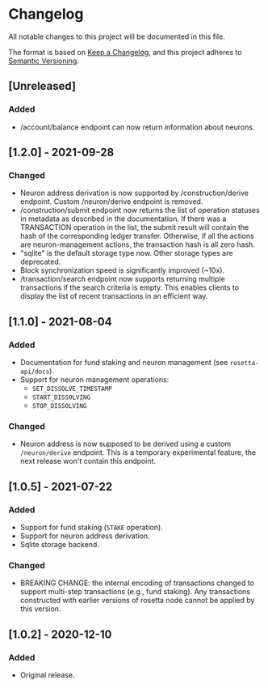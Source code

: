 # Changelog
All notable changes to this project will be documented in this file.

The format is based on [Keep a Changelog](https://keepachangelog.com/en/1.0.0/),
and this project adheres to [Semantic Versioning](https://semver.org/spec/v2.0.0.html).

## [Unreleased]
### Added
- /account/balance endpoint can now return information about neurons.

## [1.2.0] - 2021-09-28
### Changed
- Neuron address derivation is now supported by /construction/derive endpoint.
  Custom /neuron/derive endpoint is removed.
- /construction/submit endpoint now returns the list of operation statuses in metadata as described in the documentation.
  If there was a TRANSACTION operation in the list, the submit result will contain the hash of the corresponding ledger transfer.
  Otherwise, if all the actions are neuron-management actions, the transaction hash is all zero hash.
- "sqlite" is the default storage type now.
  Other storage types are deprecated.
- Block synchronization speed is significantly improved (~10x).
- /transaction/search endpoint now supports returning multiple transactions if the search criteria is empty.
  This enables clients to display the list of recent transactions in an efficient way.

## [1.1.0] - 2021-08-04
### Added
- Documentation for fund staking and neuron management (see `rosetta-api/docs`).
- Support for neuron management operations:
  * `SET_DISSOLVE_TIMESTAMP`
  * `START_DISSOLVING`
  * `STOP_DISSOLVING`

### Changed
- Neuron address is now supposed to be derived using a custom `/neuron/derive` endpoint.
  This is a temporary experimental feature, the next release won't contain this endpoint.

## [1.0.5] - 2021-07-22
### Added
- Support for fund staking (`STAKE` operation).
- Support for neuron address derivation.
- Sqlite storage backend.

### Changed
- BREAKING CHANGE: the internal encoding of transactions changed to support multi-step transactions (e.g., fund staking).
  Any transactions constructed with earlier versions of rosetta node cannot be applied by this version.
   

## [1.0.2] - 2020-12-10
### Added
- Original release.
